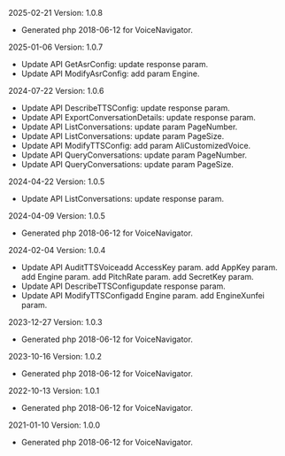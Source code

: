 2025-02-21 Version: 1.0.8
- Generated php 2018-06-12 for VoiceNavigator.

2025-01-06 Version: 1.0.7
- Update API GetAsrConfig: update response param.
- Update API ModifyAsrConfig: add param Engine.


2024-07-22 Version: 1.0.6
- Update API DescribeTTSConfig: update response param.
- Update API ExportConversationDetails: update response param.
- Update API ListConversations: update param PageNumber.
- Update API ListConversations: update param PageSize.
- Update API ModifyTTSConfig: add param AliCustomizedVoice.
- Update API QueryConversations: update param PageNumber.
- Update API QueryConversations: update param PageSize.


2024-04-22 Version: 1.0.5
- Update API ListConversations: update response param.


2024-04-09 Version: 1.0.5
- Generated php 2018-06-12 for VoiceNavigator.

2024-02-04 Version: 1.0.4
- Update API AuditTTSVoiceadd AccessKey param.
add AppKey param.
add Engine param.
add PitchRate param.
add SecretKey param.
- Update API DescribeTTSConfigupdate response param.
- Update API ModifyTTSConfigadd Engine param.
add EngineXunfei param.


2023-12-27 Version: 1.0.3
- Generated php 2018-06-12 for VoiceNavigator.

2023-10-16 Version: 1.0.2
- Generated php 2018-06-12 for VoiceNavigator.

2022-10-13 Version: 1.0.1
- Generated php 2018-06-12 for VoiceNavigator.

2021-01-10 Version: 1.0.0
- Generated php 2018-06-12 for VoiceNavigator.

